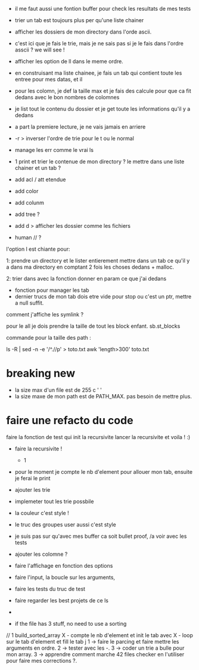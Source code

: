- il me faut aussi une fontion buffer pour
  check les resultats de mes tests

- trier un tab est toujours plus per qu'une liste chainer

- afficher les dossiers de mon directory dans l'orde ascii.
- c'est ici que je fais le trie, mais je ne sais pas si je le 
  fais dans l'ordre asscii ? we will see ! 

- afficher les option de ll dans le meme ordre.

- en construisant ma liste chainee, 
  je fais un tab qui contient toute les entree pour 
  mes datas, et il
  
- pour les colomn, je def la taille max
  et je fais des calcule pour que ca fit dedans
  avec le bon nombres de colomnes
  
- je list tout le contenu du dossier et je 
  get toute les informations qu'il y a dedans
  
- a part la premiere lecture, je ne vais jamais en arriere

- -r > inverser l'ordre de trie pour le t ou le normal

- manage les err comme le vrai ls

- 1 print et trier le contenue de mon directory ?
  le mettre dans une liste chainer et un tab ?



- add acl / att etendue
- add color
- add colunm
- add tree ?
- add d > afficher les dossier comme les fichiers
- human // ?

l'option l est chiante pour:



1: prendre un directory et le lister entierement
   mettre dans un tab ce qu'il y a dans ma directory
   en comptant 2 fois les choses dedans + malloc.
   
2: trier dans avec la fonction donner en param ce que j'ai dedans
   - fonction pour manager les tab
   - dernier trucs de mon tab dois etre vide pour stop ou 
     c'est un ptr, mettre a null suffit. 

comment j'affiche les symlink ? 


pour le all je dois prendre la taille de tout les block enfant.
sb.st_blocks

commande pour la taille des path : 

ls -R | sed -n -e '/^\.\//p' > toto.txt
awk 'length>300' toto.txt


# breaking new 
- la size max d'un file est de 255 c ' '
- la size maxe de mon path est de PATH_MAX. pas besoin de mettre plus.

# faire une refacto du code
faire la fonction de test qui init la recursivite
lancer la recursivite
et voila ! :)

- faire la recursivite !
    - 1

- pour le moment je compte le nb d'element pour allouer mon tab, ensuite je ferai le print
- ajouter les trie
- implemeter tout les trie possbile
- la couleur c'est style ! 
- le truc des groupes user aussi c'est style
- je suis pas sur qu'avec mes buffer ca soit bullet proof, /a voir avec les tests
- ajouter les colomne ?
- faire l'affichage en fonction des options
- faire l'input, la boucle sur les arguments,
  
- faire les tests du truc de test
- faire regarder les best projets de ce ls
- 

- if the file has 3 stuff, no need to use a sorting

// 1 build_sorted_array
    X - compte le nb d'element et init le tab avec 
    X - loop sur le tab d'element et fill le tab
j
1 -> faire le parcing et faire mettre les arguments en ordre. 
2 -> tester avec les -.
3 -> coder un trie a bulle pour mon array.
3 -> apprendre comment marche 42 files checker en l'utiliser pour faire mes corrections ?. 










